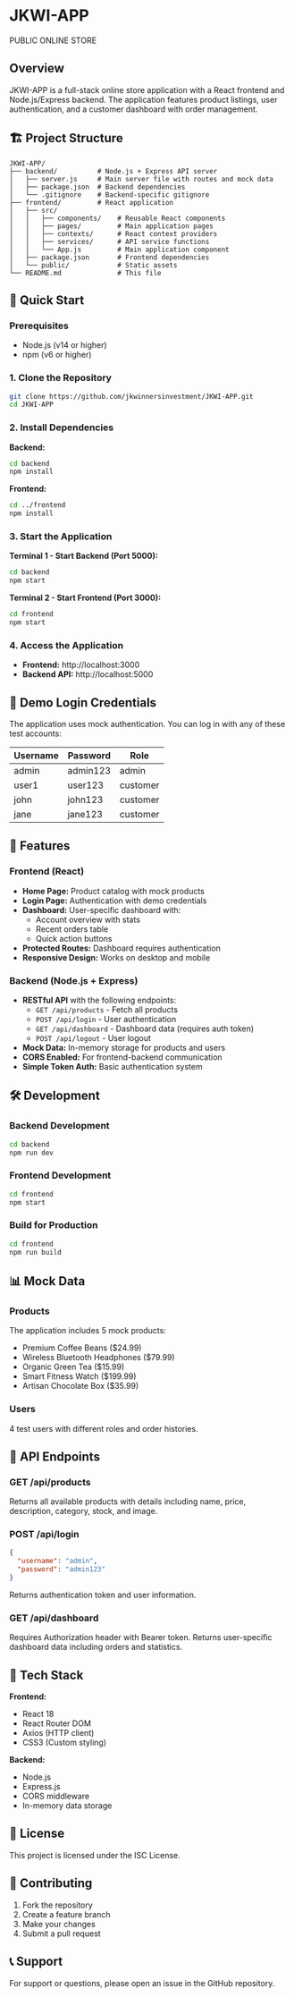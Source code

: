 # JKWI-APP
PUBLIC ONLINE STORE

## Overview
JKWI-APP is a full-stack online store application with a React frontend and Node.js/Express backend. The application features product listings, user authentication, and a customer dashboard with order management.

## 🏗️ Project Structure
```
JKWI-APP/
├── backend/          # Node.js + Express API server
│   ├── server.js     # Main server file with routes and mock data
│   ├── package.json  # Backend dependencies
│   └── .gitignore    # Backend-specific gitignore
├── frontend/         # React application
│   ├── src/
│   │   ├── components/    # Reusable React components
│   │   ├── pages/         # Main application pages
│   │   ├── contexts/      # React context providers
│   │   ├── services/      # API service functions
│   │   └── App.js         # Main application component
│   ├── package.json       # Frontend dependencies
│   └── public/            # Static assets
└── README.md              # This file
```

## 🚀 Quick Start

### Prerequisites
- Node.js (v14 or higher)
- npm (v6 or higher)

### 1. Clone the Repository
```bash
git clone https://github.com/jkwinnersinvestment/JKWI-APP.git
cd JKWI-APP
```

### 2. Install Dependencies

**Backend:**
```bash
cd backend
npm install
```

**Frontend:**
```bash
cd ../frontend
npm install
```

### 3. Start the Application

**Terminal 1 - Start Backend (Port 5000):**
```bash
cd backend
npm start
```

**Terminal 2 - Start Frontend (Port 3000):**
```bash
cd frontend
npm start
```

### 4. Access the Application
- **Frontend:** http://localhost:3000
- **Backend API:** http://localhost:5000

## 🔐 Demo Login Credentials

The application uses mock authentication. You can log in with any of these test accounts:

| Username | Password | Role     |
|----------|----------|----------|
| admin    | admin123 | admin    |
| user1    | user123  | customer |
| john     | john123  | customer |
| jane     | jane123  | customer |

## 📱 Features

### Frontend (React)
- **Home Page:** Product catalog with mock products
- **Login Page:** Authentication with demo credentials
- **Dashboard:** User-specific dashboard with:
  - Account overview with stats
  - Recent orders table
  - Quick action buttons
- **Protected Routes:** Dashboard requires authentication
- **Responsive Design:** Works on desktop and mobile

### Backend (Node.js + Express)
- **RESTful API** with the following endpoints:
  - `GET /api/products` - Fetch all products
  - `POST /api/login` - User authentication
  - `GET /api/dashboard` - Dashboard data (requires auth token)
  - `POST /api/logout` - User logout
- **Mock Data:** In-memory storage for products and users
- **CORS Enabled:** For frontend-backend communication
- **Simple Token Auth:** Basic authentication system

## 🛠️ Development

### Backend Development
```bash
cd backend
npm run dev
```

### Frontend Development
```bash
cd frontend
npm start
```

### Build for Production
```bash
cd frontend
npm run build
```

## 📊 Mock Data

### Products
The application includes 5 mock products:
- Premium Coffee Beans ($24.99)
- Wireless Bluetooth Headphones ($79.99)
- Organic Green Tea ($15.99)
- Smart Fitness Watch ($199.99)
- Artisan Chocolate Box ($35.99)

### Users
4 test users with different roles and order histories.

## 🔄 API Endpoints

### GET /api/products
Returns all available products with details including name, price, description, category, stock, and image.

### POST /api/login
```json
{
  "username": "admin",
  "password": "admin123"
}
```
Returns authentication token and user information.

### GET /api/dashboard
Requires Authorization header with Bearer token. Returns user-specific dashboard data including orders and statistics.

## 🎨 Tech Stack

**Frontend:**
- React 18
- React Router DOM
- Axios (HTTP client)
- CSS3 (Custom styling)

**Backend:**
- Node.js
- Express.js
- CORS middleware
- In-memory data storage

## 📝 License
This project is licensed under the ISC License.

## 🤝 Contributing
1. Fork the repository
2. Create a feature branch
3. Make your changes
4. Submit a pull request

## 📞 Support
For support or questions, please open an issue in the GitHub repository.
